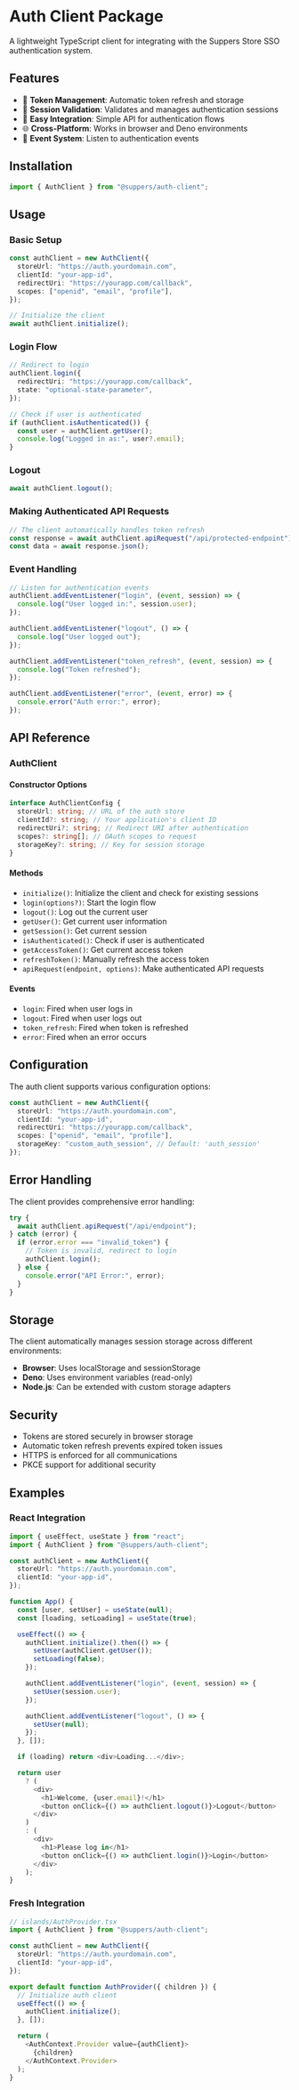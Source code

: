 # Auth Client Package

A lightweight TypeScript client for integrating with the Suppers Store SSO authentication system.

## Features

- 🔐 **Token Management**: Automatic token refresh and storage
- 🔄 **Session Validation**: Validates and manages authentication sessions
- 🚀 **Easy Integration**: Simple API for authentication flows
- 🌐 **Cross-Platform**: Works in browser and Deno environments
- 📱 **Event System**: Listen to authentication events

## Installation

```typescript
import { AuthClient } from "@suppers/auth-client";
```

## Usage

### Basic Setup

```typescript
const authClient = new AuthClient({
  storeUrl: "https://auth.yourdomain.com",
  clientId: "your-app-id",
  redirectUri: "https://yourapp.com/callback",
  scopes: ["openid", "email", "profile"],
});

// Initialize the client
await authClient.initialize();
```

### Login Flow

```typescript
// Redirect to login
authClient.login({
  redirectUri: "https://yourapp.com/callback",
  state: "optional-state-parameter",
});

// Check if user is authenticated
if (authClient.isAuthenticated()) {
  const user = authClient.getUser();
  console.log("Logged in as:", user?.email);
}
```

### Logout

```typescript
await authClient.logout();
```

### Making Authenticated API Requests

```typescript
// The client automatically handles token refresh
const response = await authClient.apiRequest("/api/protected-endpoint");
const data = await response.json();
```

### Event Handling

```typescript
// Listen for authentication events
authClient.addEventListener("login", (event, session) => {
  console.log("User logged in:", session.user);
});

authClient.addEventListener("logout", () => {
  console.log("User logged out");
});

authClient.addEventListener("token_refresh", (event, session) => {
  console.log("Token refreshed");
});

authClient.addEventListener("error", (event, error) => {
  console.error("Auth error:", error);
});
```

## API Reference

### AuthClient

#### Constructor Options

```typescript
interface AuthClientConfig {
  storeUrl: string; // URL of the auth store
  clientId?: string; // Your application's client ID
  redirectUri?: string; // Redirect URI after authentication
  scopes?: string[]; // OAuth scopes to request
  storageKey?: string; // Key for session storage
}
```

#### Methods

- `initialize()`: Initialize the client and check for existing sessions
- `login(options?)`: Start the login flow
- `logout()`: Log out the current user
- `getUser()`: Get current user information
- `getSession()`: Get current session
- `isAuthenticated()`: Check if user is authenticated
- `getAccessToken()`: Get current access token
- `refreshToken()`: Manually refresh the access token
- `apiRequest(endpoint, options)`: Make authenticated API requests

#### Events

- `login`: Fired when user logs in
- `logout`: Fired when user logs out
- `token_refresh`: Fired when token is refreshed
- `error`: Fired when an error occurs

## Configuration

The auth client supports various configuration options:

```typescript
const authClient = new AuthClient({
  storeUrl: "https://auth.yourdomain.com",
  clientId: "your-app-id",
  redirectUri: "https://yourapp.com/callback",
  scopes: ["openid", "email", "profile"],
  storageKey: "custom_auth_session", // Default: 'auth_session'
});
```

## Error Handling

The client provides comprehensive error handling:

```typescript
try {
  await authClient.apiRequest("/api/endpoint");
} catch (error) {
  if (error.error === "invalid_token") {
    // Token is invalid, redirect to login
    authClient.login();
  } else {
    console.error("API Error:", error);
  }
}
```

## Storage

The client automatically manages session storage across different environments:

- **Browser**: Uses localStorage and sessionStorage
- **Deno**: Uses environment variables (read-only)
- **Node.js**: Can be extended with custom storage adapters

## Security

- Tokens are stored securely in browser storage
- Automatic token refresh prevents expired token issues
- HTTPS is enforced for all communications
- PKCE support for additional security

## Examples

### React Integration

```typescript
import { useEffect, useState } from "react";
import { AuthClient } from "@suppers/auth-client";

const authClient = new AuthClient({
  storeUrl: "https://auth.yourdomain.com",
  clientId: "your-app-id",
});

function App() {
  const [user, setUser] = useState(null);
  const [loading, setLoading] = useState(true);

  useEffect(() => {
    authClient.initialize().then(() => {
      setUser(authClient.getUser());
      setLoading(false);
    });

    authClient.addEventListener("login", (event, session) => {
      setUser(session.user);
    });

    authClient.addEventListener("logout", () => {
      setUser(null);
    });
  }, []);

  if (loading) return <div>Loading...</div>;

  return user
    ? (
      <div>
        <h1>Welcome, {user.email}!</h1>
        <button onClick={() => authClient.logout()}>Logout</button>
      </div>
    )
    : (
      <div>
        <h1>Please log in</h1>
        <button onClick={() => authClient.login()}>Login</button>
      </div>
    );
}
```

### Fresh Integration

```typescript
// islands/AuthProvider.tsx
import { AuthClient } from "@suppers/auth-client";

const authClient = new AuthClient({
  storeUrl: "https://auth.yourdomain.com",
  clientId: "your-app-id",
});

export default function AuthProvider({ children }) {
  // Initialize auth client
  useEffect(() => {
    authClient.initialize();
  }, []);

  return (
    <AuthContext.Provider value={authClient}>
      {children}
    </AuthContext.Provider>
  );
}
```
